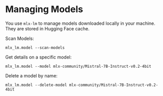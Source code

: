 # Managing Models

You use `mlx-lm` to manage models downloaded locally in your machine. They are stored in 
Hugging Face cache.

Scan Models: 

```shell
mlx_lm.model --scan-models 
```

Get details on a specific model:
```shell
mlx_lm.model --model mlx-community/Mistral-7B-Instruct-v0.2-4bit
```

Delete a model by name:
```shell
mlx_lm.model --delete-model mlx-community/Mistral-7B-Instruct-v0.2-4bit
```